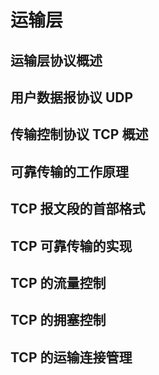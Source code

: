 # 运输层

##  运输层协议概述

##  用户数据报协议 UDP

## 传输控制协议 TCP 概述

## 可靠传输的工作原理

## TCP 报文段的首部格式

## TCP 可靠传输的实现

## TCP 的流量控制

## TCP 的拥塞控制

## TCP 的运输连接管理